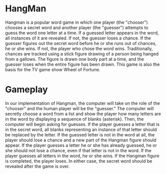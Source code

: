 # HangMan
Hangman is a popular word game in which one player (the "chooser") chooses a secret word and another player (the "guesser") attempts to guess the word one letter at a time. If a guessed letter appears in the word, all instances of it are revealed. If not, the guesser loses a chance. If the guesser figures out the secret word before he or she runs out of chances, he or she wins. If not, the player who chose the word wins. Traditionally, chances are tracked using a stick figure drawing of a person being hanged from a gallows. The figure is drawn one body part at a time, and the guesser loses when the entire figure has been drawn. This game is also the basis for the TV game show Wheel of Fortune.

# Gameplay

In our implementation of Hangman, the computer will take on the role of the "chooser" and the human player will be the "guesser." The computer will secretly choose a word from a list and show the player how many letters are in the word by displaying a sequence of blanks (asterisk). Then, the computer will begin asking for guesses. If the player guesses a letter that is in the secret word, all blanks representing an instance of that letter should be replaced by the letter. If the guessed letter is not in the word at all, the player should lose a chance and a new part of the Hangman figure should appear. If the player guesses a letter he or she has already guessed, he or she should not lose a chance, even if that letter is not in the word. If the player guesses all letters in the word, he or she wins. If the Hangman figure is completed, the player loses. In either case, the secret word should be revealed after the game is over.
